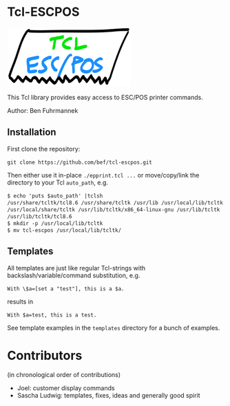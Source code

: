 Tcl-ESCPOS
==========

![alt tag](https://raw.githubusercontent.com/bef/tcl-escpos/logo/logo/tcl-escpos-logo.png)

This Tcl library provides easy access to ESC/POS printer commands.

Author: Ben Fuhrmannek

Installation
------------

First clone the repository:

    git clone https://github.com/bef/tcl-escpos.git

Then either use it in-place `./epprint.tcl ...` or move/copy/link the directory to your Tcl `auto_path`, e.g.

    $ echo 'puts $auto_path' |tclsh
    /usr/share/tcltk/tcl8.6 /usr/share/tcltk /usr/lib /usr/local/lib/tcltk /usr/local/share/tcltk /usr/lib/tcltk/x86_64-linux-gnu /usr/lib/tcltk /usr/lib/tcltk/tcl8.6
    $ mkdir -p /usr/local/lib/tcltk
    $ mv tcl-escpos /usr/local/lib/tcltk/

Templates
---------

All templates are just like regular Tcl-strings with backslash/variable/command substitution, e.g.

    With \$a=[set a "test"], this is a $a.

results in

    With $a=test, this is a test.

See template examples in the `templates` directory for a bunch of examples.

Contributors
============

(in chronological order of contributions)

* Joel: customer display commands
* Sascha Ludwig: templates, fixes, ideas and generally good spirit
